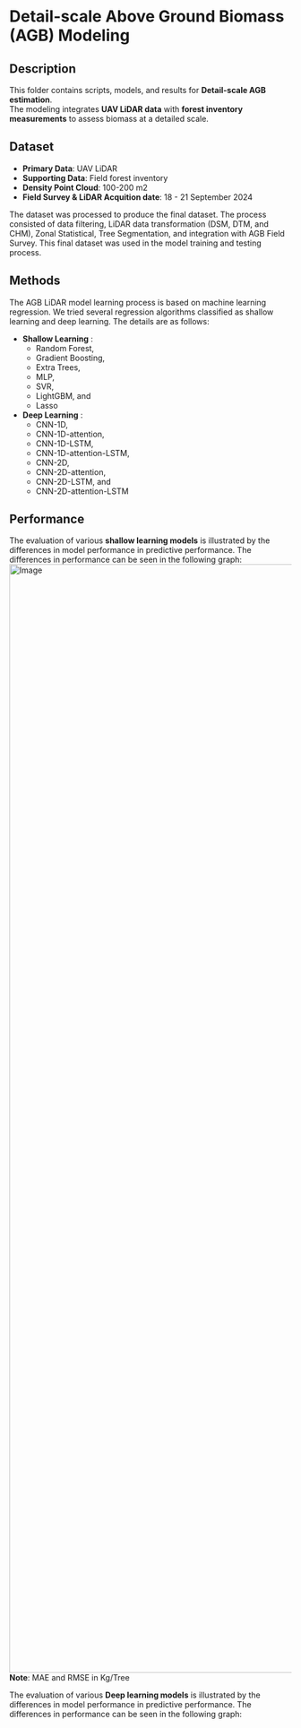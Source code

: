 # Detail-scale Above Ground Biomass (AGB) Modeling  

## Description  
This folder contains scripts, models, and results for **Detail-scale AGB estimation**.  
The modeling integrates **UAV LiDAR data** with **forest inventory measurements** to assess biomass at a detailed scale.  

## Dataset  
- **Primary Data**: UAV LiDAR  
- **Supporting Data**: Field forest inventory  
- **Density Point Cloud**: 100-200 m2  
- **Field Survey & LiDAR Acquition date**: 18 - 21 September 2024  

The dataset was processed to produce the final dataset. The process consisted of data filtering, LiDAR data transformation (DSM, DTM, and CHM), Zonal Statistical, Tree Segmentation, and integration with AGB Field Survey. This final dataset was used in the model training and testing process.   

## Methods  
The AGB LiDAR model learning process is based on machine learning regression. We tried several regression algorithms classified as shallow learning and deep learning. The details are as follows:
- **Shallow Learning** :
  - Random Forest,
  - Gradient Boosting, 
  - Extra Trees,
  - MLP,
  - SVR,
  - LightGBM, and
  - Lasso  
- **Deep Learning** :
  - CNN-1D,
  - CNN-1D-attention,
  - CNN-1D-LSTM,
  - CNN-1D-attention-LSTM,
  - CNN-2D,
  - CNN-2D-attention,
  - CNN-2D-LSTM, and
  - CNN-2D-attention-LSTM  

## Performance 
The evaluation of various **shallow learning models** is illustrated by the differences in model performance in predictive performance. The differences in performance can be seen in the following graph:
<img width="3580" height="1979" alt="Image" src="https://github.com/user-attachments/assets/b28d794d-bac8-4e30-8506-0c8f995b2333" />
**Note**: MAE and RMSE in Kg/Tree

The evaluation of various **Deep learning models** is illustrated by the differences in model performance in predictive performance. The differences in performance can be seen in the following graph:

